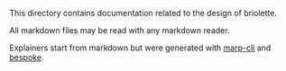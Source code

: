 This directory contains documentation related to the design of briolette.

All markdown files may be read with any markdown reader.

Explainers start from markdown but were generated with [marp-cli](https://github.com/marp-team/marp-cli) and [bespoke](https://github.com/bespokejs/bespoke).
